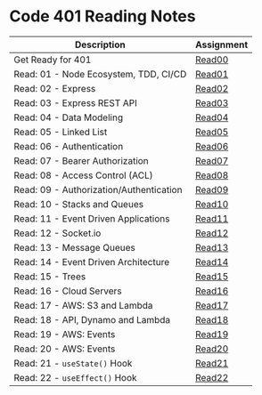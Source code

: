# Code 401 Reading Notes 

|  Description  | Assignment    |
| ----------- | ----------- |
|   Get Ready for 401 |  [Read00](https://bianqt.github.io/reading-notes/401/read00)    |
|   Read: 01 - Node Ecosystem, TDD, CI/CD |  [Read01](https://bianqt.github.io/reading-notes/401/read01)    |
|   Read: 02 - Express |  [Read02](https://bianqt.github.io/reading-notes/401/read02)    |
|   Read: 03 - Express REST API |  [Read03](https://bianqt.github.io/reading-notes/401/read03)    |
|   Read: 04 - Data Modeling |  [Read04](https://bianqt.github.io/reading-notes/401/read04)    |
|   Read: 05 - Linked List |  [Read05](https://bianqt.github.io/reading-notes/401/read05)    |
|   Read: 06 - Authentication |  [Read06](https://bianqt.github.io/reading-notes/401/read06)    |
|   Read: 07 - Bearer Authorization |  [Read07](https://bianqt.github.io/reading-notes/401/read07)    |
|   Read: 08 - Access Control (ACL) |  [Read08](https://bianqt.github.io/reading-notes/401/read08)    |
|   Read: 09 - Authorization/Authentication |  [Read09](https://bianqt.github.io/reading-notes/401/read09)    |
|   Read: 10 - Stacks and Queues |  [Read10](https://bianqt.github.io/reading-notes/401/read10)    |
|   Read: 11 - Event Driven Applications |  [Read11](https://bianqt.github.io/reading-notes/401/read11)    |
|   Read: 12 - Socket.io |  [Read12](https://bianqt.github.io/reading-notes/401/read12)    |
|   Read: 13 - Message Queues |  [Read13](https://bianqt.github.io/reading-notes/401/read13)    |
|   Read: 14 - Event Driven Architecture |  [Read14](https://bianqt.github.io/reading-notes/401/read14)    |
|   Read: 15 - Trees |  [Read15](https://bianqt.github.io/reading-notes/401/read15)    |
|   Read: 16 - Cloud Servers |  [Read16](https://bianqt.github.io/reading-notes/401/read16)    |
|   Read: 17 - AWS: S3 and Lambda |  [Read17](https://bianqt.github.io/reading-notes/401/read17)    |
|   Read: 18 - API, Dynamo and Lambda |  [Read18](https://bianqt.github.io/reading-notes/401/read18)    |
|   Read: 19 - AWS: Events |  [Read19](https://bianqt.github.io/reading-notes/401/read19)    |
|   Read: 20 - AWS: Events |  [Read20](https://bianqt.github.io/reading-notes/401/read20)    |
|   Read: 21 - ```useState()``` Hook |  [Read21](https://bianqt.github.io/reading-notes/401/read21)    |
|   Read: 22 - ```useEffect()``` Hook |  [Read22](https://bianqt.github.io/reading-notes/401/read22)    |